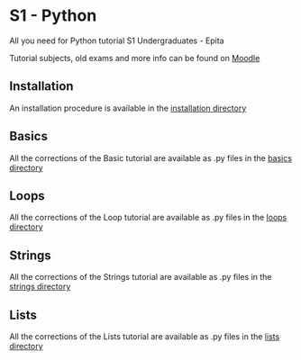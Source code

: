 # S1 - Python

All you need for Python tutorial S1 Undergraduates - Epita

Tutorial subjects, old exams and more info can be found on [Moodle](https://moodle.cri.epita.fr/course/view.php?id=603)

## Installation

An installation procedure is available in the [installation directory](installation)

## Basics

All the corrections of the Basic tutorial are available as .py files in the [basics directory](basics)

## Loops

All the corrections of the Loop tutorial are available as .py files in the [loops directory](loops)

## Strings

All the corrections of the Strings tutorial are available as .py files in the [strings directory](strings)

## Lists

All the corrections of the Lists tutorial are available as .py files in the [lists directory](lists)

